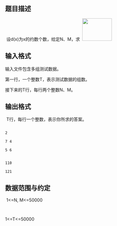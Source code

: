 ## 题目描述

<div>
  设d(x)为x的约数个数，给定N、M，求  <img src="https://s2.loli.net/2023/08/15/TLliFPtWy62DMA5.png" width="96" height="73" alt="">
</div>
<div></div>
<p class="NOI1"></p>

## 输入格式

<p>输入文件包含多组测试数据。</p>
<div>
 <div>
  第一行，一个整数T，表示测试数据的组数。
 </div>
 <div>
  接下来的T行，每行两个整数N、M。
 </div>
 <div></div>
</div>

## 输出格式

<p> T行，每行一个整数，表示你所求的答案。</p>
<div></div>

```input1
2
7 4
5 6
```
```output1
110
121
```
## 数据范围与约定

<p> 1<=N, M<=50000</p>
<br>
<div>
 1<=T<=50000
</div>

